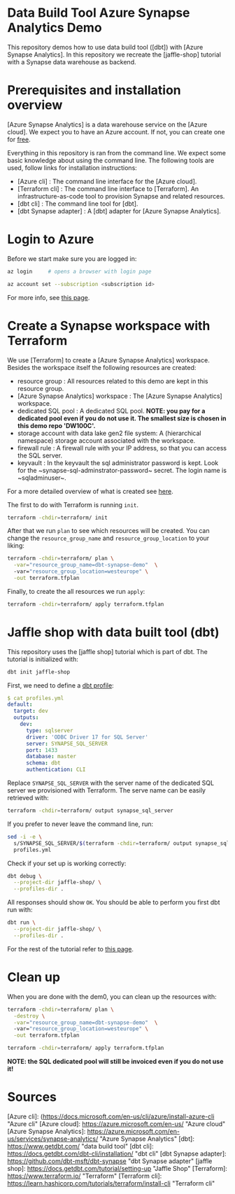 # Data Build Tool Azure Synapse Analytics Demo

This repository demos how to use data build tool ([dbt]) with [Azure Synapse
Analytics]. In this repository we recreate the [jaffle-shop] tutorial with a
Synapse data warehouse as backend.

# Prerequisites and installation overview

[Azure Synapse Analytics] is a data warehouse service on the [Azure cloud]. We expect you
to have an Azure account. If not, you can create one for [free](https://azure.microsoft.com/en-us/free/).

Everything in this repository is ran from the command line. We expect some basic
knowledge about using the command line. The following tools are used, follow
links for installation instructions:

- [Azure cli] : 
  The command line interface for the [Azure cloud].
- [Terraform cli] : 
  The command line interface to [Terraform]. An infrastructure-as-code tool to
  provision Synapse and related resources.
- [dbt cli] :
  The command line tool for [dbt].
- [dbt Synapse adapter] :
  A [dbt] adapter for [Azure Synapse Analytics].

# Login to Azure

Before we start make sure you are logged in:

``` bash
az login     # opens a browser with login page
```

``` bash
az account set --subscription <subscription id>
```

For more info, see [this page](https://registry.terraform.io/providers/hashicorp/azurerm/latest/docs/guides/azure_cli).

# Create a Synapse workspace with Terraform

We use [Terraform] to create a [Azure Synapse Analytics] workspace. Besides the
workspace itself the following resources are created:

- resource group :
  All resources related to this demo are kept in this resource group.
- [Azure Synapse Analytics] workspace :
  The [Azure Synapse Analytics] workspace.
- dedicated SQL pool : 
  A dedicated SQL pool. **NOTE: you pay for a dedicated pool even if you do not
  use it. The smallest size is chosen in this demo repo 'DW100C'.**
- storage account with data lake gen2 file system:
  A (hierarchical namespace) storage account associated with the workspace.
- firewall rule :
  A firewall rule with your IP address, so that you can access the SQL server.
- keyvault : 
  In the keyvault the sql administrator password is kept. Look for the
  ~synapse-sql-adminstrator-password~ secret. The login name is ~sqladminuser~.

For a more detailed overview of what is created see [here](terraform/main.tf).

The first to do with Terraform is running `init`.

``` bash
terraform -chdir=terraform/ init
```

After that we run `plan` to see which resources will be created. You can change
the `resource_group_name` and `resource_group_location` to your liking:

``` bash
terraform -chdir=terraform/ plan \
  -var="resource_group_name=dbt-synapse-demo"  \ 
  -var="resource_group_location=westeurope" \
  -out terraform.tfplan
```

Finally, to create the all resources we run `apply`:

```bash
terraform -chdir=terraform/ apply terraform.tfplan
```

# Jaffle shop with data built tool (dbt)

This repository uses the [jaffle shop] tutorial which is part of dbt. The
tutorial is initialized with:

```bash
dbt init jaffle-shop
```

First, we need to define a [dbt profile](profiles.yml):

``` yaml
$ cat profiles.yml
default:
  target: dev
  outputs:
    dev:
      type: sqlserver
      driver: 'ODBC Driver 17 for SQL Server'
      server: SYNAPSE_SQL_SERVER
      port: 1433
      database: master
      schema: dbt
      authentication: CLI
```

Replace `SYNAPSE_SQL_SERVER` with the server name of the dedicated SQL server we 
provisioned with Terraform. The serve name can be easily retrieved with:

``` bash
terraform -chdir=terraform/ output synapse_sql_server
```

If you prefer to never leave the command line, run:

``` bash
sed -i -e \
  s/SYNAPSE_SQL_SERVER/$(terraform -chdir=terraform/ output synapse_sql_server)/g \
  profiles.yml
```

Check if your set up is working correctly:

``` bash
dbt debug \
  --project-dir jaffle-shop/ \
  --profiles-dir .
```

All responses should show `OK`. You should be able to perform you first dbt run
with:

``` bash
dbt run \
  --project-dir jaffle-shop/ \
  --profiles-dir .
```

For the rest of the tutorial refer to [this page](https://docs.getdbt.com/tutorial/create-a-project-dbt-cli#perform-your-first-dbt-run).

# Clean up

When you are done with the dem0, you can clean up the resources with:

```bash
terraform -chdir=terraform/ plan \
  -destroy \
  -var="resource_group_name=dbt-synapse-demo"  \ 
  -var="resource_group_location=westeurope" \
  -out terraform.tfplan

terraform -chdir=terraform/ apply terraform.tfplan
```

**NOTE: the SQL dedicated pool will still be invoiced even if you do not use
it!**

# Sources

[Azure cli]: (https://docs.microsoft.com/en-us/cli/azure/install-azure-cli "Azure cli"
[Azure cloud]: https://azure.microsoft.com/en-us/ "Azure cloud"
[Azure Synapse Analytics]: https://azure.microsoft.com/en-us/services/synapse-analytics/ "Azure Synapse Analytics"
[dbt]: https://www.getdbt.com/ "data build tool"
[dbt cli]: https://docs.getdbt.com/dbt-cli/installation/ "dbt cli"
[dbt Synapse adapter]: https://github.com/dbt-msft/dbt-synapse "dbt Synapse adapter"
[jaffle shop]: https://docs.getdbt.com/tutorial/setting-up "Jaffle Shop"
[Terraform]: https://www.terraform.io/ "Terraform"
[Terraform cli]: https://learn.hashicorp.com/tutorials/terraform/install-cli "Terraform cli"
